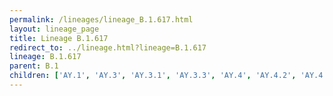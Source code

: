 ```yaml
---
permalink: /lineages/lineage_B.1.617.html
layout: lineage_page
title: Lineage B.1.617
redirect_to: ../lineage.html?lineage=B.1.617
lineage: B.1.617
parent: B.1
children: ['AY.1', 'AY.3', 'AY.3.1', 'AY.3.3', 'AY.4', 'AY.4.2', 'AY.4.2.1', 'AY.4.2.2', 'AY.4.2.3', 'AY.4.2.4', 'AY.4.2.5', 'AY.4.3', 'AY.4.4', 'AY.4.5', 'AY.4.6', 'AY.4.7', 'AY.4.8', 'AY.4.9', 'AY.4.10', 'AY.4.11', 'AY.4.12', 'AY.4.13', 'AY.4.17', 'AY.5', 'AY.5.4', 'AY.6', 'AY.7.1', 'AY.9', 'AY.9.2', 'AY.14', 'AY.20', 'AY.20.1', 'AY.23', 'AY.23.1', 'AY.24', 'AY.24.1', 'AY.25', 'AY.25.1', 'AY.25.1.2', 'AY.25.3', 'AY.26', 'AY.27', 'AY.29', 'AY.29.2', 'AY.30', 'AY.32', 'AY.33', 'AY.33.2', 'AY.34', 'AY.34.1', 'AY.34.2', 'AY.36', 'AY.36.1', 'AY.38', 'AY.39', 'AY.39.1', 'AY.39.1.1', 'AY.39.1.2', 'AY.39.1.4', 'AY.39.2', 'AY.39.3', 'AY.41', 'AY.42', 'AY.43', 'AY.43.3', 'AY.43.4', 'AY.43.5', 'AY.43.6', 'AY.43.7', 'AY.43.8', 'AY.43.9', 'AY.44', 'AY.45', 'AY.46', 'AY.46.1', 'AY.46.2', 'AY.46.3', 'AY.46.4', 'AY.46.5', 'AY.46.6', 'AY.46.6.1', 'AY.47', 'AY.53', 'AY.54', 'AY.57', 'AY.58', 'AY.59', 'AY.60', 'AY.62', 'AY.65', 'AY.69', 'AY.72', 'AY.73', 'AY.74', 'AY.75', 'AY.75.2', 'AY.76', 'AY.77', 'AY.79', 'AY.83', 'AY.84', 'AY.85', 'AY.86', 'AY.87', 'AY.91', 'AY.92', 'AY.95', 'AY.98', 'AY.98.1', 'AY.98.1.1', 'AY.99.1', 'AY.99.2', 'AY.100', 'AY.101', 'AY.102.2', 'AY.103', 'AY.104', 'AY.105', 'AY.106', 'AY.107', 'AY.108', 'AY.109', 'AY.110', 'AY.111', 'AY.112', 'AY.112.2', 'AY.113', 'AY.114', 'AY.116', 'AY.116.1', 'AY.117', 'AY.118', 'AY.119', 'AY.119.1', 'AY.119.2', 'AY.120', 'AY.120.1', 'AY.120.2', 'AY.121', 'AY.121.1', 'AY.122', 'AY.122.1', 'AY.122.3', 'AY.122.4', 'AY.122.5', 'AY.122.6', 'AY.123', 'AY.123.1', 'AY.124', 'AY.124.1', 'AY.124.1.1', 'AY.125', 'AY.126', 'AY.127', 'AY.127.3', 'AY.129', 'AY.131', 'B.1.617', 'B.1.617.1', 'B.1.617.2', 'B.1.617.3']
---
```

